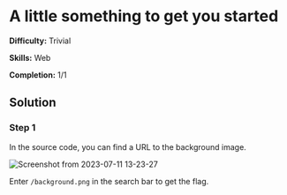 # A little something to get you started

**Difficulty:** Trivial

**Skills:** Web

**Completion:** 1/1


## Solution 

### Step 1 

In the source code, you can find a URL to the background image. 

![Screenshot from 2023-07-11 13-23-27](https://github.com/HelsNetwork/CTF-writeups/assets/87879515/cbb5a558-4242-4fdb-805d-287baa9ccfa8)

Enter `/background.png` in the search bar to get the flag.
